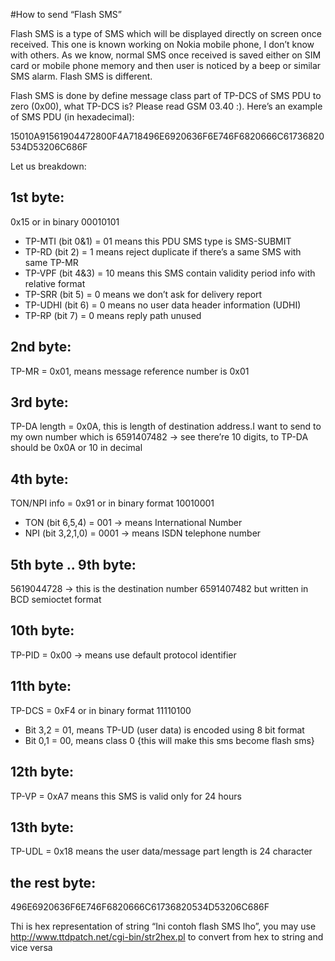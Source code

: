 #How to send “Flash SMS”

Flash SMS is a type of SMS which will be displayed directly on screen once received. This one is known working on Nokia mobile phone, I don’t know with others. As we know, normal SMS once received is saved either on SIM card or mobile phone memory and then user is noticed by a beep or similar SMS alarm. Flash SMS is different.

Flash SMS is done by define message class part of TP-DCS of SMS PDU to zero (0x00), what TP-DCS is? Please read GSM 03.40 :). Here’s an example of SMS PDU (in hexadecimal):

15010A91561904472800F4A718496E6920636F6E746F6820666C61736820534D53206C686F

Let us breakdown:

## 1st byte:
0x15 or in binary 00010101

* TP-MTI (bit 0&1) = 01 means this PDU SMS type is SMS-SUBMIT
* TP-RD (bit 2) = 1 means reject duplicate if there’s a same SMS with same TP-MR
* TP-VPF (bit 4&3) = 10 means this SMS contain validity period info with relative format
* TP-SRR (bit 5) = 0 means we don’t ask for delivery report
* TP-UDHI (bit 6) = 0 means no user data header information (UDHI)
* TP-RP (bit 7) = 0 means reply path unused

## 2nd byte:
TP-MR = 0x01, means message reference number is 0x01

## 3rd byte:
TP-DA length = 0x0A, this is length of destination address.I want to send to my own number which is 6591407482 -> see there’re 10 digits, to TP-DA should be 0x0A or 10 in decimal
## 4th byte:
TON/NPI info = 0x91 or in binary format 10010001
* TON (bit 6,5,4) = 001 -> means International Number
* NPI (bit 3,2,1,0) = 0001 -> means ISDN telephone number
## 5th byte .. 9th byte:
5619044728 -> this is the destination number 6591407482 but written in BCD semioctet format
## 10th byte:
TP-PID = 0x00 -> means use default protocol identifier
## 11th byte:
TP-DCS = 0xF4 or in binary format 11110100
* Bit 3,2 = 01, means TP-UD (user data) is encoded using 8 bit format
* Bit 0,1 = 00, means class 0 {this will make this sms become flash sms}
## 12th byte:
TP-VP = 0xA7 means this SMS is valid only for 24 hours
## 13th byte:
TP-UDL = 0x18 means the user data/message part length is 24 character
## the rest byte:

496E6920636F6E746F6820666C61736820534D53206C686F

Thi is hex representation of string “Ini contoh flash SMS lho”, you may use http://www.ttdpatch.net/cgi-bin/str2hex.pl to convert from hex to string and vice versa

